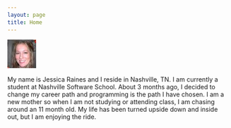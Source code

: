 ```yaml
---
layout: page
title: Home
---
```


![Alt text](/img/JessicaRaines.jpg "Jessica Raines")

My name is Jessica Raines and I reside in Nashville, TN. I am currently a student at Nashville Software School. About 3 months ago, I decided to change my career path and programming is the path I have chosen. I am a new mother so when I am not studying or attending class, I am chasing around an 11 month old. My life has been turned upside down and inside out, but I am enjoying the ride.
